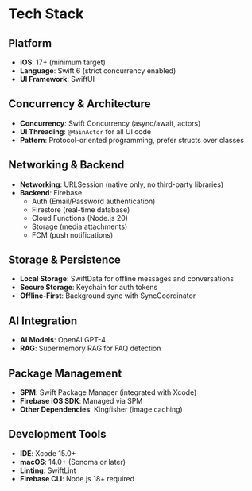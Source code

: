 # Tech Stack

## Platform
- **iOS**: 17+ (minimum target)
- **Language**: Swift 6 (strict concurrency enabled)
- **UI Framework**: SwiftUI

## Concurrency & Architecture
- **Concurrency**: Swift Concurrency (async/await, actors)
- **UI Threading**: `@MainActor` for all UI code
- **Pattern**: Protocol-oriented programming, prefer structs over classes

## Networking & Backend
- **Networking**: URLSession (native only, no third-party libraries)
- **Backend**: Firebase
  - Auth (Email/Password authentication)
  - Firestore (real-time database)
  - Cloud Functions (Node.js 20)
  - Storage (media attachments)
  - FCM (push notifications)

## Storage & Persistence
- **Local Storage**: SwiftData for offline messages and conversations
- **Secure Storage**: Keychain for auth tokens
- **Offline-First**: Background sync with SyncCoordinator

## AI Integration
- **AI Models**: OpenAI GPT-4
- **RAG**: Supermemory RAG for FAQ detection

## Package Management
- **SPM**: Swift Package Manager (integrated with Xcode)
- **Firebase iOS SDK**: Managed via SPM
- **Other Dependencies**: Kingfisher (image caching)

## Development Tools
- **IDE**: Xcode 15.0+
- **macOS**: 14.0+ (Sonoma or later)
- **Linting**: SwiftLint
- **Firebase CLI**: Node.js 18+ required
